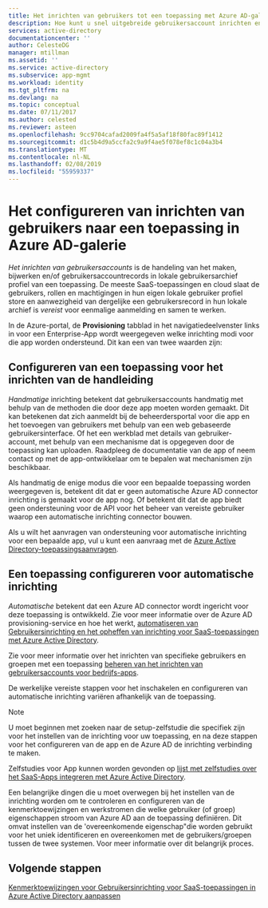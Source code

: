 ```yaml
---
title: Het inrichten van gebruikers tot een toepassing met Azure AD-galerie configureren | Microsoft Docs
description: Hoe kunt u snel uitgebreide gebruikersaccount inrichten en -opheffing in toepassingen aanwezig zijn in de Azure AD-Toepassingsgalerie configureren
services: active-directory
documentationcenter: ''
author: CelesteDG
manager: mtillman
ms.assetid: ''
ms.service: active-directory
ms.subservice: app-mgmt
ms.workload: identity
ms.tgt_pltfrm: na
ms.devlang: na
ms.topic: conceptual
ms.date: 07/11/2017
ms.author: celested
ms.reviewer: asteen
ms.openlocfilehash: 9cc9704cafad2009fa4f5a5af18f80fac89f1412
ms.sourcegitcommit: d1c5b4d9a5ccfa2c9a9f4ae5f078ef8c1c04a3b4
ms.translationtype: MT
ms.contentlocale: nl-NL
ms.lasthandoff: 02/08/2019
ms.locfileid: "55959337"
---
```

# <a name="how-to-configure-user-provisioning-to-an-azure-ad-gallery-application"></a>Het configureren van inrichten van gebruikers naar een toepassing in Azure AD-galerie

*Het inrichten van gebruikersaccounts* is de handeling van het maken, bijwerken en/of gebruikersaccountrecords in lokale gebruikersarchief profiel van een toepassing. De meeste SaaS-toepassingen en cloud slaat de gebruikers, rollen en machtigingen in hun eigen lokale gebruiker profiel store en aanwezigheid van dergelijke een gebruikersrecord in hun lokale archief is *vereist* voor eenmalige aanmelding en samen te werken.

In de Azure-portal, de **Provisioning** tabblad in het navigatiedeelvenster links in voor een Enterprise-App wordt weergegeven welke inrichting modi voor die app worden ondersteund. Dit kan een van twee waarden zijn:

## <a name="configuring-an-application-for-manual-provisioning"></a>Configureren van een toepassing voor het inrichten van de handleiding

*Handmatige* inrichting betekent dat gebruikersaccounts handmatig met behulp van de methoden die door deze app moeten worden gemaakt. Dit kan betekenen dat zich aanmeldt bij de beheerdersportal voor die app en het toevoegen van gebruikers met behulp van een web gebaseerde gebruikersinterface. Of het een werkblad met details van gebruiker-account, met behulp van een mechanisme dat is opgegeven door de toepassing kan uploaden. Raadpleeg de documentatie van de app of neem contact op met de app-ontwikkelaar om te bepalen wat mechanismen zijn beschikbaar.

Als handmatig de enige modus die voor een bepaalde toepassing worden weergegeven is, betekent dit dat er geen automatische Azure AD connector inrichting is gemaakt voor de app nog. Of betekent dit dat de app biedt geen ondersteuning voor de API voor het beheer van vereiste gebruiker waarop een automatische inrichting connector bouwen.

Als u wilt het aanvragen van ondersteuning voor automatische inrichting voor een bepaalde app, vul u kunt een aanvraag met de [Azure Active Directory-toepassingsaanvragen](https://aka.ms/aadapprequest).

## <a name="configuring-an-application-for-automatic-provisioning"></a>Een toepassing configureren voor automatische inrichting

*Automatische* betekent dat een Azure AD connector wordt ingericht voor deze toepassing is ontwikkeld. Zie voor meer informatie over de Azure AD provisioning-service en hoe het werkt, [automatiseren van Gebruikersinrichting en het opheffen van inrichting voor SaaS-toepassingen met Azure Active Directory](https://docs.microsoft.com/azure/active-directory/active-directory-saas-app-provisioning).

Zie voor meer informatie over het inrichten van specifieke gebruikers en groepen met een toepassing [beheren van het inrichten van gebruikersaccounts voor bedrijfs-apps](https://docs.microsoft.com/azure/active-directory/active-directory-enterprise-apps-manage-provisioning).

De werkelijke vereiste stappen voor het inschakelen en configureren van automatische inrichting variëren afhankelijk van de toepassing.

>[!NOTE]
>U moet beginnen met zoeken naar de setup-zelfstudie die specifiek zijn voor het instellen van de inrichting voor uw toepassing, en na deze stappen voor het configureren van de app en de Azure AD de inrichting verbinding te maken. 
>
>

Zelfstudies voor App kunnen worden gevonden op [lijst met zelfstudies over het SaaS-Apps integreren met Azure Active Directory](https://docs.microsoft.com/azure/active-directory/active-directory-saas-tutorial-list).

Een belangrijke dingen die u moet overwegen bij het instellen van de inrichting worden om te controleren en configureren van de kenmerktoewijzingen en werkstromen die welke gebruiker (of groep) eigenschappen stroom van Azure AD aan de toepassing definiëren. Dit omvat instellen van de 'overeenkomende eigenschap"die worden gebruikt voor het uniek identificeren en overeenkomen met de gebruikers/groepen tussen de twee systemen. Voor meer informatie over dit belangrijk proces.

## <a name="next-steps"></a>Volgende stappen
[Kenmerktoewijzingen voor Gebruikersinrichting voor SaaS-toepassingen in Azure Active Directory aanpassen](https://docs.microsoft.com/azure/active-directory/active-directory-saas-customizing-attribute-mappings)

